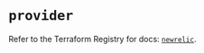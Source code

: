 # `provider`

Refer to the Terraform Registry for docs: [`newrelic`](https://registry.terraform.io/providers/newrelic/newrelic/3.69.0/docs).
